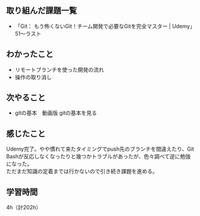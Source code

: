 ## 取り組んだ課題一覧
- 「Git： もう怖くないGit！チーム開発で必要なGitを完全マスター | Udemy」51～ラスト

## わかったこと
- リモートブランチを使った開発の流れ
- 操作の取り消し

## 次やること
- gitの基本　動画版 gitの基本を見る

## 感じたこと
Udemy完了。やや慣れて来たタイミングでpush先のブランチを間違えたり、Git Bashが反応しなくなったりと幾つかトラブルがあったが、色々調べて逆に勉強になった。  
ただまだ知識の定着までは行かないので引き続き課題を進める。  


## 学習時間
4h（計202h）
